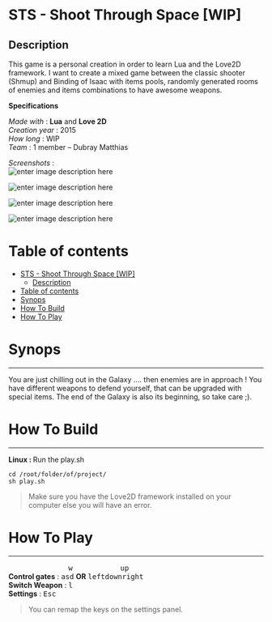 <!DOCTYPE html>
<html>
<head>
<meta charset="utf-8">
<meta name="viewport" content="width=device-width, initial-scale=1.0">
<title>Hello!</title>
<link rel="stylesheet" href="https://stackedit.io/res-min/themes/base.css" />
<script type="text/javascript" src="https://cdn.mathjax.org/mathjax/latest/MathJax.js?config=TeX-AMS_HTML"></script>
</head>
<body><div class="container"><h1 id="sts-shoot-through-space-wip"><strong>STS - Shoot Through Space [WIP]</strong></h1>



<h2 id="description">Description</h2>

<p>This game is a personal creation in order to learn Lua and the Love2D framework. I want to create a mixed game between the classic shooter (Shmup) and Binding of Isaac with items pools, randomly generated rooms of enemies and items combinations to have awesome weapons.</p>

<p><strong>Specifications</strong></p>

<p><em>Made with</em> : <strong>Lua</strong> and <strong>Love 2D</strong> <br>
<em>Creation year</em> : 2015 <br>
<em>How long</em> : WIP <br>
<em>Team</em> : 1 member – Dubray Matthias</p>

<p><em>Screenshots</em> :  <br>
<img src="http://matthiasdubray.com/screenshots/shoot.png" alt="enter image description here" title=""></p>

<p><img src="http://matthiasdubray.com/screenshots/shoot2.png" alt="enter image description here" title=""></p>

<p><img src="http://matthiasdubray.com/screenshots/shoot3.png" alt="enter image description here" title=""></p>

<p><img src="http://matthiasdubray.com/screenshots/shoot4.png" alt="enter image description here" title=""></p>

<h1 id="table-of-contents">Table of contents</h1>

<p><div class="toc">
<ul>
<li><a href="#sts-shoot-through-space-wip">STS - Shoot Through Space [WIP]</a><ul>
<li><a href="#description">Description</a></li>
</ul>
</li>
<li><a href="#table-of-contents">Table of contents</a></li>
<li><a href="#synops">Synops</a></li>
<li><a href="#how-to-build">How To Build</a></li>
<li><a href="#how-to-play">How To Play</a></li>
</ul>
</div>
</p>



<h1 id="synops">Synops</h1>

<hr>

<p>You are just chilling out in the Galaxy …. then enemies are in approach ! You have different weapons to defend yourself, that can be upgraded with special items. The end of the Galaxy is also its beginning, so take care ;).</p>



<h1 id="how-to-build">How To Build</h1>

<hr>

<p><strong>Linux : </strong> Run the play.sh</p>

<pre><code>cd /root/folder/of/project/
sh play.sh
</code></pre>

<blockquote>
  <p>Make sure you have the Love2D framework installed on your computer else you will have an error.</p>
</blockquote>



<h1 id="how-to-play">How To Play</h1>

<hr>

<p>&nbsp;&nbsp;&nbsp;&nbsp;&nbsp;&nbsp;&nbsp;&nbsp;&nbsp;&nbsp;&nbsp;&nbsp;&nbsp;&nbsp;&nbsp;&nbsp;&nbsp;&nbsp;&nbsp;&nbsp;&nbsp;&nbsp;&nbsp;&nbsp;&nbsp;&nbsp;&nbsp;&nbsp;&nbsp;&nbsp;<kbd>w</kbd>&nbsp;&nbsp;&nbsp;&nbsp;&nbsp;&nbsp;&nbsp;&nbsp;&nbsp;&nbsp;&nbsp;&nbsp;&nbsp;&nbsp;&nbsp;&nbsp;&nbsp;&nbsp;&nbsp;&nbsp;&nbsp;&nbsp;&nbsp;&nbsp;<kbd>up</kbd> <br>
<strong>Control gates</strong> : <kbd>a</kbd><kbd>s</kbd><kbd>d</kbd> <strong>OR</strong> <kbd>left</kbd><kbd>down</kbd><kbd>right</kbd> <br>
<strong>Switch Weapon</strong> : <kbd>l</kbd> <br>
<strong>Settings</strong> : <kbd>Esc</kbd></p>

<blockquote>
  <p>You can remap the keys on the settings panel.</p>
</blockquote></div></body>
</html>
